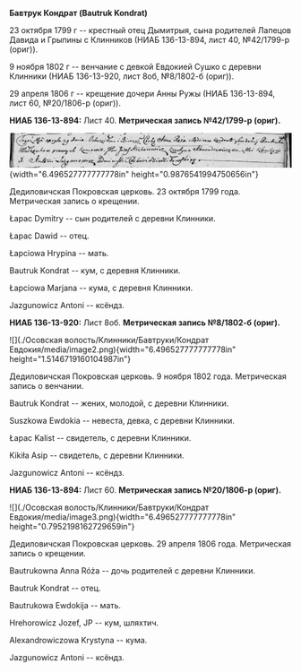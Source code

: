 **Бавтрук Кондрат (Bautruk Kondrat)**

23 октября 1799 г -- крестный отец Дымитрыя, сына родителей Лапецов
Давида и Грыпины с Клинников (НИАБ 136-13-894, лист 40, №42/1799-р
(ориг)).

9 ноября 1802 г -- венчание с девкой Евдокией Сушко с деревни Клинники
(НИАБ 136-13-920, лист 8об, №8/1802-б (ориг)).

29 апреля 1806 г -- крещение дочери Анны Ружы (НИАБ 136-13-894, лист 60,
№20/1806-р (ориг)).

**НИАБ 136-13-894:** Лист 40. **Метрическая запись №42/1799-р (ориг).**

![](./media/6b6556168be161342dd89478647d8dfa7d3f9429.png){width="6.496527777777778in"
height="0.9876541994750656in"}

Дедиловичская Покровская церковь. 23 октября 1799 года. Метрическая
запись о крещении.

Łapac Dymitry -- сын родителей с деревни Клинники.

Łapac Dawid -- отец.

Łapciowa Hrypina -- мать.

Bautruk Kondrat -- кум, с деревня Клинники.

Łapciowa Marjana -- кума, с деревня Клинники.

Jazgunowicz Antoni -- ксёндз.

**НИАБ 136-13-920:** Лист 8об. **Метрическая запись №8/1802-б (ориг).**

![](./Осовская волость/Клинники/Бавтруки/Кондрат Евдокия/media/image2.png){width="6.496527777777778in"
height="1.5146719160104987in"}

Дедиловичская Покровская церковь. 9 ноября 1802 года. Метрическая запись
о венчании.

Bautruk Kondrat -- жених, молодой, с деревни Клинники.

Suszkowa Ewdokia -- невеста, девка, с деревни Клинники.

Łapac Kalist -- свидетель, с деревни Клинники.

Kikiła Asip -- свидетель, с деревни Клинники.

Jazgunowicz Antoni -- ксёндз.

**НИАБ 136-13-894:** Лист 60. **Метрическая запись №20/1806-р (ориг).**

![](./Осовская волость/Клинники/Бавтруки/Кондрат Евдокия/media/image3.png){width="6.496527777777778in"
height="0.7952198162729659in"}

Дедиловичская Покровская церковь. 29 апреля 1806 года. Метрическая
запись о крещении.

Bautrukowna Anna Róża -- дочь родителей с деревни Клинники.

Bautruk Kondrat -- отец.

Bautrukowa Ewdokija -- мать.

Hrehorowicz Jozef, JP -- кум, шляхтич.

Alexandrowiczowa Krystyna -- кума.

Jazgunowicz Antoni -- ксёндз.
